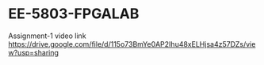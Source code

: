 # EE-5803-FPGALAB

Assignment-1 video link
<br>
https://drive.google.com/file/d/115o73BmYe0AP2Ihu48xELHjsa4z57DZs/view?usp=sharing
